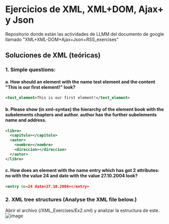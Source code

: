 # Ejercicios de XML, XML+DOM, Ajax+ y Json
Repositorio donde están las actividades de LLMM del documento de google llamado "XML+XML-DOM+Ajax+Json+RSS_exercises"

## Soluciones de XML (teóricas)
### 1. Simple questions:
#### a. How should an element with the name test element and the content "This is our first element!" look?
```xml
<test_element>This is our first element!</test_element>
```
#### b. Please show (in xml-syntax) the hierarchy of the element book with the subelements chapters and author. author has the further subelements name and address.
```xml
<libro>
  <capitulo></capitulo>
  <autor>
    <nombre></nombre>
    <direccion></direccion>
  </autor>
</libro>
```
#### c. How does an element with the name entry which has got 2 attributes: no with the value 24 and date with the value 27.10.2004 look?
```xml
<entry no=24 date=27.10.2004></entry>
```
### 2. XML tree structures (Analyse the XML file below.)
Abrir el archivo (/XML_Exercises/Ex2.xml) y analizar la estructura de este.
![image](https://github.com/user-attachments/assets/0f09e149-b75f-4da6-a7b9-8c6a74f665e8)

